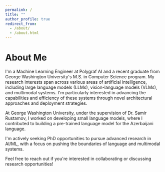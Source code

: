 ```yaml
---
permalink: /
title: ""
author_profile: true
redirect_from: 
  - /about/
  - /about.html
---
```

# About Me

I'm a Machine Learning Engineer at Polygraf AI and a recent graduate from George Washington University's M.S. in Computer Science program. My research interests span across various areas of artificial intelligence, including large language models (LLMs), vision-language models (VLMs), and multimodal systems. I'm particularly interested in advancing the capabilities and efficiency of these systems through novel architectural approaches and deployment strategies.

At George Washington University, under the supervision of Dr. Samir Rustamov, I worked on developing small language models, where I contributed to building a pre-trained language model for the Azerbaijani language. 

I'm actively seeking PhD opportunities to pursue advanced research in AI/ML, with a focus on pushing the boundaries of language and multimodal systems.

Feel free to reach out if you're interested in collaborating or discussing research opportunities!